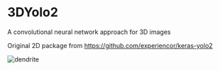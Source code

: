 # 3DYolo2
A convolutional neural network approach for 3D images

Original 2D package from https://github.com/experiencor/keras-yolo2


![dendrite](https://raw.githubusercontent.com/rankofootball/3DYolo2/dendrite.png)
